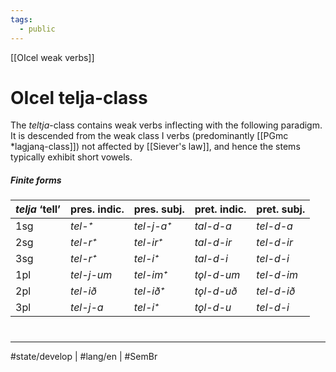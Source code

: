 ```yaml
---
tags:
  - public
---
```

[[OIcel weak verbs]]
# OIcel telja-class

The <em class="ling">teltja</em>-class contains weak verbs inflecting with the following paradigm.
It is descended from the weak class I verbs (predominantly [[PGmc *lagjaną-class]]) not affected by [[Siever's law]],
and hence the stems typically exhibit short vowels.

##### Finite forms

| <em class="ling">telja</em> ‘tell’ | pres. indic.                   | pres. subj.                    | pret. indic.                   | pret. subj.                    |
| ---------------------------------- | ------------------------------ | ------------------------------ | ------------------------------ | ------------------------------ |
| 1sg                                | <em class="ling">tel-⁺</em>    | <em class="ling">tel-j-a⁺</em> | <em class="ling">tal-d-a </em> | <em class="ling">tel-d-a</em>  |
| 2sg                                | <em class="ling">tel-r⁺</em>   | <em class="ling">tel-ir⁺</em>  | <em class="ling">tal-d-ir</em> | <em class="ling">tel-d-ir</em> |
| 3sg                                | <em class="ling">tel-r⁺</em>   | <em class="ling">tel-i⁺</em>   | <em class="ling">tal-d-i</em>  | <em class="ling">tel-d-i</em>  |
| 1pl                                | <em class="ling">tel-j-um</em> | <em class="ling">tel-im⁺</em>   | <em class="ling">tǫl-d-um</em> | <em class="ling">tel-d-im</em> |
| 2pl                                | <em class="ling">tel-ið</em>   | <em class="ling">tel-ið⁺</em>   | <em class="ling">tǫl-d-uð</em> | <em class="ling">tel-d-ið</em> |
| 3pl                                | <em class="ling">tel-j-a</em>  | <em class="ling">tel-i⁺</em>    | <em class="ling">tǫl-d-u</em>  | <em class="ling">tel-d-i</em>  |


#
---
#state/develop  | #lang/en | #SemBr
